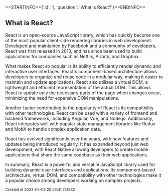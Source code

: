==STARTINFO=={'id': 1, 'question': 'What is React?'}==ENDINFO==
## What is React?

React is an open-source JavaScript library, which has quickly become one of the most popular client-side rendering libraries in web development. Developed and maintained by Facebook and a community of developers, React was first released in 2013, and has since been used to build applications for companies such as Netflix, Airbnb, and Dropbox.

What makes React so popular is its ability to efficiently render dynamic and interactive user interfaces. React's component-based architecture allows developers to organize and reuse code in a modular way, making it easier to maintain and update applications. React also utilizes a virtual DOM, a lightweight and efficient representation of the actual DOM. This allows React to update only the necessary parts of the page when changes occur, minimizing the need for expensive DOM manipulations.

Another factor contributing to the popularity of React is its compatibility with other technologies. React can be used with a variety of frontend and backend frameworks, including Angular, Vue, and Node.js. Additionally, React integrates well with popular state management libraries like Redux and MobX to handle complex application data.

React has evolved significantly over the years, with new features and updates being introduced regularly. It has expanded beyond just web development, with React Native allowing developers to create mobile applications that share the same codebase as their web applications.

In summary, React is a powerful and versatile JavaScript library used for building dynamic user interfaces and applications. Its component-based architecture, virtual DOM, and compatibility with other technologies make it a popular choice among developers working on complex projects.

<small>Created at 2023-05-02 20:56:41.741882</small>